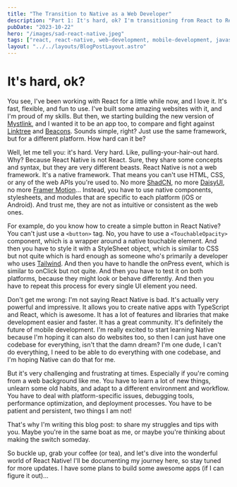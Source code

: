 ```yaml
---
title: "The Transition to Native as a Web Developer"
description: "Part 1: It's hard, ok? I'm transitioning from React to React Native, and it's not easy. I'm documenting my journey here, so stay tuned for more updates. I have some plans to build some awesome apps (if I can figure it out)..."
pubDate: "2023-10-22"
hero: "/images/sad-react-native.jpeg"
tags: ["react, react-native, web-development, mobile-development, javascript, typescript, native, react-native-web, react-native-dom, react-native-web-dom, react-native-web-dom"]
layout: "../../layouts/BlogPostLayout.astro"
---
```

# It's hard, ok?

You see, I've been working with React for a little while now, and I love it. It's fast, flexible, and fun to use. I've built some amazing websites with it, and I'm proud of my skills. But then, we starting building the new version of [Mystlink](https://mystl.ink), and I wanted it to be an app too, to compare and fight against [Linktree](https://linkt.ee) and [Beacons](https://beacons.ai). Sounds simple, right? Just use the same framework, but for a different platform. How hard can it be?

Well, let me tell you: it's hard. Very hard. Like, pulling-your-hair-out hard. Why? Because React Native is not React. Sure, they share some concepts and syntax, but they are very different beasts. React Native is not a web framework. It's a native framework. That means you can't use HTML, CSS, or any of the web APIs you're used to. No more [ShadCN](https://ui.shadcn.com/), no more [DaisyUI](https://daisyui.com/), no more [Framer Motion](https://www.framer.com/motion/)... Instead, you have to use native components, stylesheets, and modules that are specific to each platform (iOS or Android). And trust me, they are not as intuitive or consistent as the web ones.

For example, do you know how to create a simple button in React Native? You can't just use a `<button>` tag. No, you have to use a `<TouchableOpacity>` component, which is a wrapper around a native touchable element. And then you have to style it with a StyleSheet object, which is similar to CSS but not quite which is hard enough as someone who's primarily a developer who uses [Tailwind](https://tailwindcss.com/). And then you have to handle the onPress event, which is similar to onClick but not quite. And then you have to test it on both platforms, because they might look or behave differently. And then you have to repeat this process for every single UI element you need.

Don't get me wrong: I'm not saying React Native is bad. It's actually very powerful and impressive. It allows you to create native apps with TypeScript and React, which is awesome. It has a lot of features and libraries that make development easier and faster. It has a great community. It's definitely the future of mobile development. I'm really excited to start learning Native because I'm hoping it can also do websites too, so then I can just have one codebase for everything, isn't that the damn dream? I'm one dude, I can't do everything, I need to be able to do everything with one codebase, and I'm hoping Native can do that for me.

But it's very challenging and frustrating at times. Especially if you're coming from a web background like me. You have to learn a lot of new things, unlearn some old habits, and adapt to a different environment and workflow. You have to deal with platform-specific issues, debugging tools, performance optimization, and deployment processes. You have to be patient and persistent, two things I am not!

That's why I'm writing this blog post: to share my struggles and tips with you. Maybe you're in the same boat as me, or maybe you're thinking about making the switch someday.

So buckle up, grab your coffee (or tea), and let's dive into the wonderful world of React Native! I'll be documenting my journey here, so stay tuned for more updates. I have some plans to build some awesome apps (if I can figure it out)...